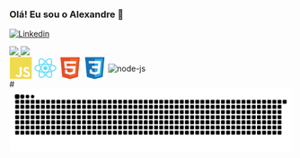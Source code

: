 ### Olá! Eu sou o Alexandre 👋

[![Linkedin](https://img.shields.io/badge/LinkedIn-0077B5?style=for-the-badge&logo=linkedin&logoColor=white)](https://www.linkedin.com/in/alexandre-goedert/)

<div>
    <a href="https://github.com/xandale">
        <img height="180em" src="https://github-readme-stats.vercel.app/api?username=xandale&show_icons=true&theme=dracula&include_all_commits=true&count_private=true"/>
        <img height="180em" src="https://github-readme-stats.vercel.app/api/top-langs/?username=xandale&layout=compact&langs_count=16&theme=dracula"/>
    </a>
</div>

<div style="display: inline_block">
    <img align="center" alt="JavaScript" height="40" src="https://raw.githubusercontent.com/devicons/devicon/master/icons/javascript/javascript-plain.svg">
    <img align="center" alt="React" height="40" src="https://raw.githubusercontent.com/devicons/devicon/master/icons/react/react-original.svg">
    <img align="center" alt="HTML" height="40" src="https://raw.githubusercontent.com/devicons/devicon/master/icons/html5/html5-original.svg">
    <img align="center" alt="Rafa-CSS" height="40" src="https://raw.githubusercontent.com/devicons/devicon/master/icons/css3/css3-original.svg">
    <img  align="center" alt="node-js" height="40" src="https://cdn.jsdelivr.net/gh/devicons/devicon@latest/icons/nodejs/nodejs-original-wordmark.svg" />
</div>
#
<br>

<picture align="center">
  <source media="(prefers-color-scheme: dark)" srcset="https://raw.githubusercontent.com/xandale/xandale/output/github-contribution-grid-snake-dark.svg">
  <source media="(prefers-color-scheme: light)" srcset="https://raw.githubusercontent.com/xandale/xandale/output/github-contribution-grid-snake-dark.svg">
  <img align="center" alt="github contribution grid snake animation" src="https://raw.githubusercontent.com/xandale/xandale/output/github-contribution-grid-snake.svg">
</picture>
